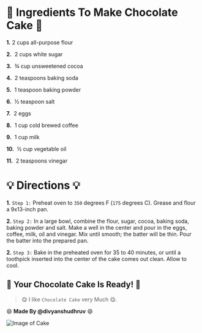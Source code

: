 # **🍰 Ingredients To Make Chocolate Cake 🍰**

**1.**&nbsp;2 cups all-purpose flour



**2.** &nbsp;2 cups white sugar

   

**3.** &nbsp;¾ cup unsweetened cocoa

   

**4.**  &nbsp;2 teaspoons baking soda

   

**5.** &nbsp;1 teaspoon baking powder

   

**6.** &nbsp;½ teaspoon salt

   

**7.** &nbsp;2 eggs

   

**8.** &nbsp;1 cup cold brewed coffee

   

**9.** &nbsp;1 cup milk

   

**10.** &nbsp;½ cup vegetable oil

    

**11.** &nbsp;2 teaspoons vinegar



# **💡 Directions 💡**
**1.** `Step 1:`
Preheat oven to `350` degrees F (`175` degrees C). Grease and flour a 9x13-inch pan.

**2.** `Step 2:`
In a large bowl, combine the flour, sugar, cocoa, baking soda, baking powder and salt. Make a well in the center and pour in the eggs, coffee, milk, oil and vinegar. Mix until smooth; the batter will be thin. Pour the batter into the prepared pan.

**2.** `Step 3:`
Bake in the preheated oven for 35 to 40 minutes, or until a toothpick inserted into the center of the cake comes out clean. Allow to cool.



## **🍫 Your Chocolate Cake Is Ready! 🍫**


>  😋 I like `Chocolate Cake` very Much 😋.

:smile: **Made By @divyanshudhruv** :smile:


![Image of Cake](https://greedyeats.com/wp-content/uploads/2018/02/Vegan-chocolate-cake-slice-with-vegan-frosting-683x1024.jpg)

